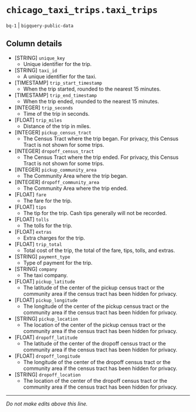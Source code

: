 # `chicago_taxi_trips.taxi_trips`
`bq-1` | `bigquery-public-data`

## Column details
* [STRING]    `unique_key`
  - Unique identifier for the trip.
* [STRING]    `taxi_id`
  - A unique identifier for the taxi.
* [TIMESTAMP] `trip_start_timestamp`
  - When the trip started, rounded to the nearest 15 minutes.
* [TIMESTAMP] `trip_end_timestamp`
  - When the trip ended, rounded to the nearest 15 minutes.
* [INTEGER]   `trip_seconds`
  - Time of the trip in seconds.
* [FLOAT]     `trip_miles`
  - Distance of the trip in miles.
* [INTEGER]   `pickup_census_tract`
  - The Census Tract where the trip began. For privacy, this Census Tract is not shown for some trips.
* [INTEGER]   `dropoff_census_tract`
  - The Census Tract where the trip ended. For privacy, this Census Tract is not shown for some trips.
* [INTEGER]   `pickup_community_area`
  - The Community Area where the trip began.
* [INTEGER]   `dropoff_community_area`
  - The Community Area where the trip ended.
* [FLOAT]     `fare`
  - The fare for the trip.
* [FLOAT]     `tips`
  - The tip for the trip. Cash tips generally will not be recorded.
* [FLOAT]     `tolls`
  - The tolls for the trip.
* [FLOAT]     `extras`
  - Extra charges for the trip.
* [FLOAT]     `trip_total`
  - Total cost of the trip, the total of the fare, tips, tolls, and extras.
* [STRING]    `payment_type`
  - Type of payment for the trip.
* [STRING]    `company`
  - The taxi company.
* [FLOAT]     `pickup_latitude`
  - The latitude of the center of the pickup census tract or the community area if the census tract has been hidden for privacy.
* [FLOAT]     `pickup_longitude`
  - The longitude of the center of the pickup census tract or the community area if the census tract has been hidden for privacy.
* [STRING]    `pickup_location`
  - The location of the center of the pickup census tract or the community area if the census tract has been hidden for privacy.
* [FLOAT]     `dropoff_latitude`
  - The latitude of the center of the dropoff census tract or the community area if the census tract has been hidden for privacy.
* [FLOAT]     `dropoff_longitude`
  - The longitude of the center of the dropoff census tract or the community area if the census tract has been hidden for privacy.
* [STRING]    `dropoff_location`
  - The location of the center of the dropoff census tract or the community area if the census tract has been hidden for privacy.

-------------------------------------------------------------------------------
*Do not make edits above this line.*
